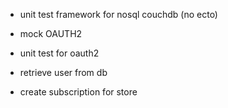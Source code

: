 - unit test framework for nosql couchdb (no ecto)
- mock OAUTH2
- unit test for oauth2


- retrieve user from db
- create subscription for store
